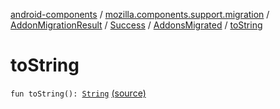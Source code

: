 [android-components](../../../../index.md) / [mozilla.components.support.migration](../../../index.md) / [AddonMigrationResult](../../index.md) / [Success](../index.md) / [AddonsMigrated](index.md) / [toString](./to-string.md)

# toString

`fun toString(): `[`String`](https://kotlinlang.org/api/latest/jvm/stdlib/kotlin/-string/index.html) [(source)](https://github.com/mozilla-mobile/android-components/blob/master/components/support/migration/src/main/java/mozilla/components/support/migration/AddonMigration.kt#L40)